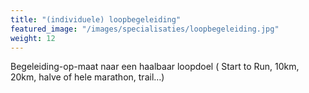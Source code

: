 ```yaml
---
title: "(individuele) loopbegeleiding"
featured_image: "/images/specialisaties/loopbegeleiding.jpg"
weight: 12
---
```

Begeleiding-op-maat naar een haalbaar loopdoel ( Start to Run, 10km, 20km, halve of hele marathon, trail…)